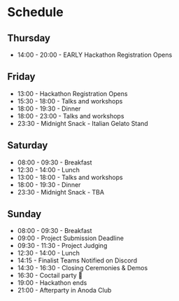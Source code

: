 # Schedule

## Thursday

* 14:00 - 20:00 - EARLY Hackathon Registration Opens

## Friday

* 13:00 - Hackathon Registration Opens
* 15:30 - 18:00 - Talks and workshops
* 18:00 - 19:30 - Dinner
* 18:00 - 23:00 - Talks and workshops
* 23:30 - Midnight Snack - Italian Gelato Stand

## Saturday

* 08:00 - 09:30 - Breakfast
* 12:30 - 14:00 - Lunch
* 13:00 - 18:00 - Talks and workshops
* 18:00 - 19:30 - Dinner
* 23:30 - Midnight Snack - TBA

## Sunday

* 08:00 - 09:30 - Breakfast
* 09:00 - Project Submission Deadline
* 09:30 - 11:30 - Project Judging
* 12:30 - 14:00 - Lunch
* 14:15 - Finalist Teams Notified on Discord
* 14:30 - 16:30 - Closing Ceremonies & Demos
* 16:30 - Coctail party 🎉
* 19:00 - Hackathon ends
* 21:00 - Afterparty in Anoda Club
